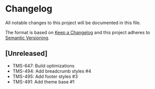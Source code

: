 # Changelog

All notable changes to this project will be documented in this file.

The format is based on [Keep a Changelog](http://keepachangelog.com/en/1.0.0/)
and this project adheres to [Semantic Versioning](http://semver.org/spec/v2.0.0.html).

## [Unreleased]

- TMS-647: Build optimizations
- TMS-494: Add breadcrumb styles #4
- TMS-495: Add footer styles #3
- TMS-491: Add theme base #1
